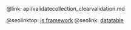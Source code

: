 @link: api/validatecollection_clearvalidation.md

@seolinktop: [js framework](https://webix.com)
@seolink: [datatable](https://webix.com/widget/datatable/)